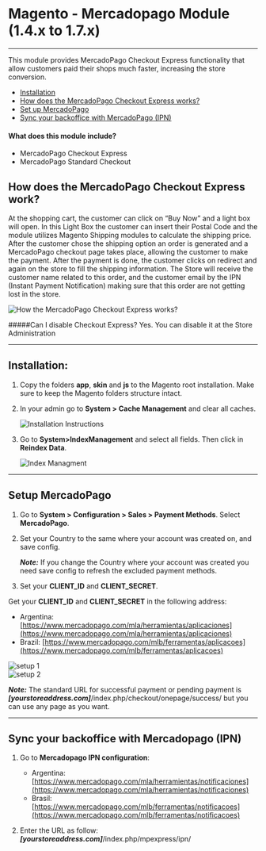# Magento - Mercadopago Module (1.4.x to 1.7.x)
---

This module provides MercadoPago Checkout Express functionality that allow customers paid their shops much faster, increasing the store conversion.

* [Installation](#usage)
* [How does the MercadoPago Checkout Express works?](#howto)
* [Set up MercadoPago](#Setup)
* [Sync your backoffice with MercadoPago (IPN)](#IPN)

#### What does this module include?
* MercadoPago Checkout Express
* MercadoPago Standard Checkout

<a name="howto"></a>
## How does the MercadoPago Checkout Express work?
At the shopping cart, the customer can click on “Buy Now” and a light box will open. In this Light Box the customer can insert their Postal Code and the module utilizes Magento Shipping modules to calculate the shipping price.
After the customer chose the shipping option an order is generated and a MercadoPago checkout page takes place, allowing the customer to make the payment.  After the payment is done, the customer clicks on redirect and again on the store to fill the shipping information.
The Store will receive the customer name related to this order, and the customer email by the IPN (Instant Payment Notification) making sure that this order are not getting lost in the store.

![How the MercadoPago Checkout Express works?](https://raw.github.com/mercadopago/cart-magento/master/README.img/howto.png)
 
#####Can I disable Checkout Express?
Yes.  You can disable it at the Store Administration

---

<a name="usage"></a>
## Installation:

1. Copy the folders **app**, **skin** and **js** to the Magento root installation. Make sure to keep the Magento folders structure intact.
2. In your admin go to **System > Cache Management** and clear all caches.

	![Installation Instructions](https://raw.github.com/mercadopago/cart-magento/master/README.img/installation.png)<br />
3. Go to **System>IndexManagement** and select all fields. Then click in **Reindex Data**.

	![Index Managment](https://raw.github.com/mercadopago/cart-magento/master/README.img/indexmanagment.png)

---
<a name="Setup"></a>
## Setup MercadoPago

1. Go to **System > Configuration > Sales > Payment Methods**. Select **MercadoPago**.

2. Set your Country to the same where your account was created on, and save config.

	***Note:*** If you change the Country where your account was created you need save config to refresh the excluded payment methods.


3. Set your **CLIENT_ID** and **CLIENT_SECRET**.

Get your **CLIENT_ID** and **CLIENT_SECRET** in the following address:
* Argentina: [https://www.mercadopago.com/mla/herramientas/aplicaciones](https://www.mercadopago.com/mla/herramientas/aplicaciones)
* Brazil: [https://www.mercadopago.com/mlb/ferramentas/aplicacoes](https://www.mercadopago.com/mlb/ferramentas/aplicacoes)

![setup 1](https://raw.github.com/mercadopago/cart-magento/master/README.img/setup.png)<br />
![setup 2](https://raw.github.com/mercadopago/cart-magento/master/README.img/setup2.png)<br />

***Note:*** The standard URL for successful payment or pending payment is ***[yourstoreaddress.com]***/index.php/checkout/onepage/success/ but you can use any page as you want.

---

<a name="IPN"></a>
## Sync your backoffice with Mercadopago (IPN) 

1. Go to **Mercadopago IPN configuration**:
    * Argentina: [https://www.mercadopago.com/mla/herramientas/notificaciones](https://www.mercadopago.com/mla/herramientas/notificaciones)
    * Brasil: [https://www.mercadopago.com/mlb/ferramentas/notificacoes](https://www.mercadopago.com/mlb/ferramentas/notificacoes)<br />

2. Enter the URL as follow: ***[yourstoreaddress.com]***/index.php/mpexpress/ipn/
